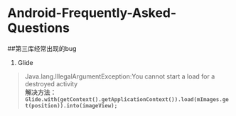 # Android-Frequently-Asked-Questions
##第三库经常出现的bug
1. Glide
>Java.lang.IllegalArgumentException:You cannot start a load for a destroyed activity  
<b> 解决方法：`Glide.with(getContext().getApplicationContext()).load(mImages.get(position)).into(imageView);`
 


